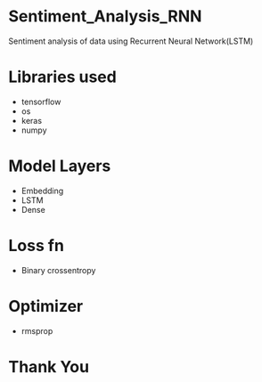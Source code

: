 # Sentiment_Analysis_RNN
Sentiment analysis of data using Recurrent Neural Network(LSTM)

# Libraries used
* tensorflow
* os 
* keras
* numpy

# Model Layers
* Embedding
* LSTM
* Dense

# Loss fn
* Binary crossentropy

# Optimizer 
* rmsprop

# Thank You
